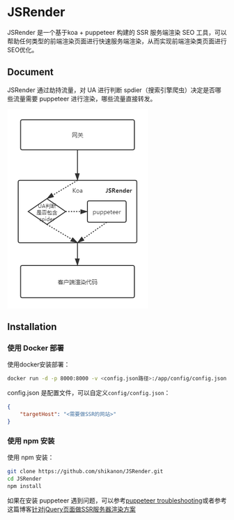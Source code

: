 # JSRender

JSRender 是一个基于koa + puppeteer 构建的 SSR 服务端渲染 SEO 工具，可以帮助任何类型的前端渲染页面进行快速服务端渲染，从而实现前端渲染类页面进行SEO优化。

## Document

JSRender 通过劫持流量，对 UA 进行判断 spdier（搜索引擎爬虫）决定是否哪些流量需要 puppeteer 进行渲染，哪些流量直接转发。

<img src="./docs/jsrender.png" align="middle">

## Installation

### 使用 Docker 部署
使用docker安装部署：
```bash
docker run -d -p 8000:8000 -v <config.json路径>:/app/config/config.json registry.cn-shenzhen.aliyuncs.com/shikanon/jsrender
```

config.json 是配置文件，可以自定义`config/config.json`：
```json
{
    "targetHost": "<需要做SSR的网站>"
}
```

### 使用 npm 安装
使用 npm 安装：
```bash
git clone https://github.com/shikanon/JSRender.git
cd JSRender
npm install
```
如果在安装 puppeteer 遇到问题，可以参考[puppeteer troubleshooting](https://github.com/puppeteer/puppeteer/blob/main/docs/troubleshooting.md#chrome-headless-doesnt-launch-on-unix)或者参考这篇博客[针对jQuery页面做SSR服务器渲染方案](https://www.shikanon.com/2020/%E6%9E%B6%E6%9E%84/%E9%92%88%E5%AF%B9jq%E5%81%9A%E6%9C%8D%E5%8A%A1%E5%99%A8%E6%B8%B2%E6%9F%93%E6%96%B9%E6%A1%88/)